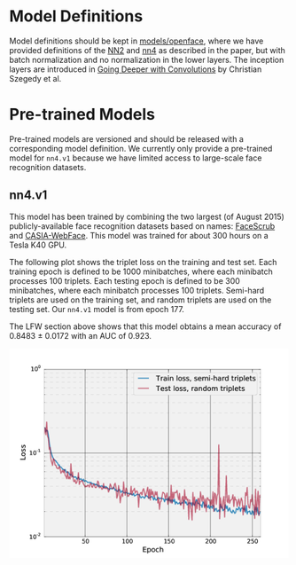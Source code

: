 # Model Definitions
Model definitions should be kept in [models/openface](https://github.com/cmusatyalab/openface/blob/master/models/openface),
where we have provided definitions of the [NN2](https://github.com/cmusatyalab/openface/blob/master/models/openface/nn2.def.lua)
and [nn4](https://github.com/cmusatyalab/openface/blob/master/models/openface/nn4.def.lua) as described in the paper,
but with batch normalization and no normalization in the lower layers.
The inception layers are introduced  in
[Going Deeper with Convolutions](http://arxiv.org/abs/1409.4842)
by Christian Szegedy et al.

# Pre-trained Models
Pre-trained models are versioned and should be released with
a corresponding model definition.
We currently only provide a pre-trained model for `nn4.v1`
because we have limited access to large-scale face recognition
datasets.

## nn4.v1
This model has been trained by combining the two largest (of August 2015)
publicly-available face recognition datasets based on names:
[FaceScrub](http://vintage.winklerbros.net/facescrub.html)
and [CASIA-WebFace](http://arxiv.org/abs/1411.7923).
This model was trained for about 300 hours on a Tesla K40 GPU.

The following plot shows the triplet loss on the training
and test set.
Each training epoch is defined to be 1000 minibatches, where
each minibatch processes 100 triplets.
Each testing epoch is defined to be 300 minibatches,
where each minibatch processes 100 triplets.
Semi-hard triplets are used on the training set, and
random triplets are used on the testing set.
Our `nn4.v1` model is from epoch 177.

The LFW section above shows that this model obtains a mean
accuracy of 0.8483 &plusmn; 0.0172 with an AUC of 0.923.

![](../images/nn4.v1.loss.png)
